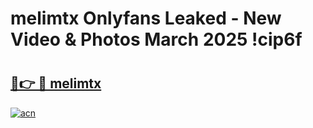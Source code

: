 # melimtx Onlyfans Leaked - New Video & Photos March 2025 !cip6f

# <h2><a href="https://wnlqms.iuczelnia.edu.pl?title=melimtx&ref=cip6f">🔗👉 🔴 melimtx</a></h2>

[![acn](https://github.com/user-attachments/assets/0f9c940e-d8b0-45ae-aac7-cd30a18b3e1c)](https://wnlqms.iuczelnia.edu.pl?title=melimtx&ref=cip6f)

